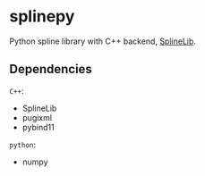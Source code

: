 # splinepy
Python spline library with C++ backend, [SplineLib](https://github.com/SplineLib/SplineLib).

## Dependencies
`C++`:  
- SplineLib
- pugixml
- pybind11

`python`:
- numpy

